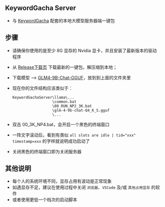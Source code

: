 ## KeywordGacha Server
- 与 [KeywordGacha](https://github.com/neavo/KeywordGacha) 配套的本地大模型服务器端一键包

## 步骤
- 请确保你使用的是至少 8G 显存的 Nvidia 显卡，并且安装了最新版本的驱动程序
- 从 [Release下载页](https://github.com/neavo/KeywordGachaServer/releases) 下载最新的一键包，解压缩到本地；
- 下载模型 --> [GLM4-9B-Chat-GGUF](https://huggingface.co/second-state/glm-4-9b-chat-GGUF/blob/main/glm-4-9b-chat-Q4_K_S.gguf)，放到到上面的文件夹里
- 现在你的文件结构应该类似于：
  
  ```
  KeywordGachaServer\llama\...
                    \common.bat
                    \00_RUN_NP2_3K.bat
                    \glm-4-9b-chat-Q4_K_S.gguf
                    \...
  ```

- 双击 00_3K_NP4.bat，会开启一个黑色的终端窗口
- 一阵文字滚动后，看到有类似 `all slots are idle | tid="xxx" timestamp=xxx` 的字样就说明成功启动了
- 关闭黑色的终端窗口即为关闭服务器

## 其他说明
- 每个人的系统环境不同，显存占用有波动是正常现象
- 如遇显存不足，建议在使用过程中关闭 `浏览器`、`VSCode` 及/或 `其他占用显存` 的软件
- 或者使用更低一个档次的启动脚本
